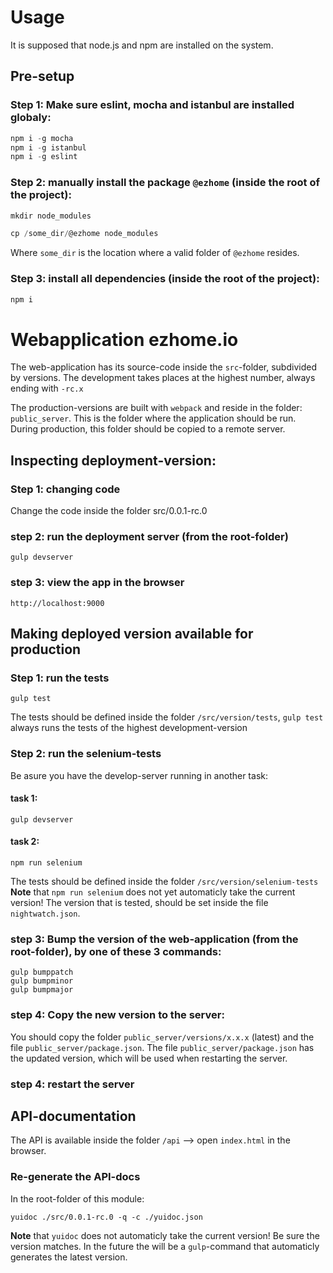 # Usage

It is supposed that node.js and npm are installed on the system.



## Pre-setup

### Step 1: Make sure eslint, mocha and istanbul are installed globaly:

```js
npm i -g mocha
npm i -g istanbul
npm i -g eslint
```

### Step 2: manually install the package `@ezhome` (inside the root of the project):
```js
mkdir node_modules
```

```js
cp /some_dir/@ezhome node_modules
```
Where `some_dir` is the location where a valid folder of `@ezhome` resides.

### Step 3: install all dependencies (inside the root of the project):
```js
npm i
```

# Webapplication ezhome.io

The web-application has its source-code inside the `src`-folder, subdivided by versions.
The development takes places at the highest number, always ending with `-rc.x`

The production-versions are built with `webpack` and reside in the folder: `public_server`. This is the folder where
the application should be run. During production, this folder should be copied to a remote server.


## Inspecting deployment-version:

### Step 1: changing code

Change the code inside the folder src/0.0.1-rc.0

### step 2: run the deployment server (from the root-folder)
```
gulp devserver
```

### step 3: view the app in the browser
```
http://localhost:9000
```


## Making deployed version available for production

### Step 1: run the tests
```
gulp test
```
The tests should be defined inside the folder `/src/version/tests`, `gulp test` always runs the tests
of the highest development-version

### Step 2: run the selenium-tests
Be asure you have the develop-server running in another task:

#### task 1:
```
gulp devserver
```

#### task 2:
```
npm run selenium
```

The tests should be defined inside the folder `/src/version/selenium-tests`
**Note** that `npm run selenium` does not yet automaticly take the current version!
The version that is tested, should be set inside the file `nightwatch.json`.

### step 3: Bump the version of the web-application (from the root-folder), by one of these 3 commands:
```
gulp bumppatch
gulp bumpminor
gulp bumpmajor
```

### step 4: Copy the new version to the server:
You should copy the folder `public_server/versions/x.x.x` (latest) and the file `public_server/package.json`.
The file `public_server/package.json` has the updated version, which will be used when restarting the server.

### step 4: restart the server


## API-documentation

The API is available inside the folder `/api` --> open `index.html` in the browser.

### Re-generate the API-docs

In the root-folder of this module:

```
yuidoc ./src/0.0.1-rc.0 -q -c ./yuidoc.json
```
**Note** that `yuidoc` does not automaticly take the current version!
Be sure the version matches. In the future the will be a `gulp`-command that
automaticly generates the latest version.